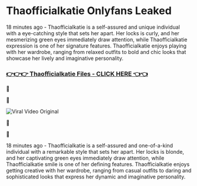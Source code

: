# Thaofficialkatie Onlyfans Leaked

<p>18 minutes ago - Thaofficialkatie is a self-assured and unique individual with a eye-catching style that sets her apart. Her locks is curly, and her mesmerizing green eyes immediately draw attention, while Thaofficialkatie expression is one of her signature features. Thaofficialkatie enjoys playing with her wardrobe, ranging from relaxed outfits to bold and chic looks that showcase her lively and imaginative personality.</p><p>
<h3><a href="https://fansleaks.com-getfree.pro/thaofficialkatie" rel="nofollow">👉👉👉 Thaofficialkatie Files - CLICK HERE 👈👈</a></h3>
<p>🔻</p>
<p>🔻</p> <p>
<a href="https://fansleaks.com-getfree.pro/thaofficialkatie" rel="nofollow"><img src="https://i.imgur.com/0ZbtXZ5.gif" alt="Viral Video Original" style="max-width: 100%; display: inline-block;" data-target="animated-image.originalImage"></a>
<p>🔻</p>
<p>🔻</p> <p>18 minutes ago - Thaofficialkatie is a self-assured and one-of-a-kind individual with a remarkable style that sets her apart. Her locks is blonde, and her captivating green eyes immediately draw attention, while Thaofficialkatie smile is one of her defining features. Thaofficialkatie enjoys getting creative with her wardrobe, ranging from casual outfits to daring and sophisticated looks that express her dynamic and imaginative personality.</p>